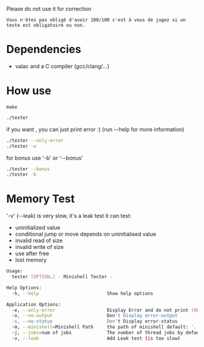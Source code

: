 Please do not use it for correction

	Vous n'êtes pas obligé d'avoir 100/100 c'est à vous de jugez si un teste est obligatoire ou non.

# Dependencies
- valac and a C compiler (gcc/clang/...)

# How use

```make```

```bash
./tester
```

if you want , you can just print error :)  (run --help for more information)

```bash
./tester --only-error
./tester -e
```

for bonus use '-b' or '--bonus'

```bash
./tester --bonus
./tester -b
```
# Memory Test 

'-v' (--leak) is very slow, it's a leak test it can test:
- uninitialized value
- conditional jump or move depends on uninitialised value 
- invalid read of size
- invalid write of size
- use after free
- lost memory


```bash
Usage:
  tester [OPTION…] - Minishell Tester -

Help Options:
  -h, --help                         Show help options

Application Options:
  -e, --only-error                   Display Error and do not print [OK] test
  -o, --no-output                    Don't Display error-output
  -s, --no-status                    Don't Display error-status
  -m, --minishell=Minishell Path     the path of minishell default: '../minishell'
  -j, --jobs=num of jobs             The number of thread jobs by default is number of cpu
  -v, --leak                         Add Leak test (is too slow)

```
